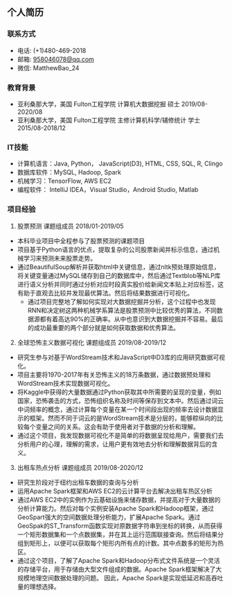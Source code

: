 ## 个人简历

### 联系方式
- 电话: (+1)480-469-2018
- 邮箱: 958046078@qq.com
- 微信: MatthewBao_24

### 教育背景
- 亚利桑那大学，美国	Fulton工程学院	计算机大数据挖掘	硕士	2019/08-2020/08	
- 亚利桑那大学，美国	Fulton工程学院	主修计算机科学/辅修统计	学士	2015/08-2018/12

### IT技能
-	计算机语言：Java, Python， JavaScript(D3), HTML, CSS, SQL, R, Clingo
-	数据库软件：MySQL, Hadoop, Spark
-	机械学习：TensorFlow, AWS EC2
-	编程软件：	IntelliJ IDEA，Visual Studio，Android Studio, Matlab

### 项目经验
1. 股票预测		课题组成员		2018/01-2019/05
- 本科毕业项目中全程参与了股票预测的课题项目
- 项目基于Python语言的优点，提取复杂的公司股票新闻并标示信息，通过机械学习来预测未来股票走势。
- 通过BeautifulSoup解析并获取html中关键信息，通过nltk预处理原始信息，将关键变量通过MySQL储存到自己的数据库中，然后通过Textblob等NLP库进行语义分析并同时通过分析对应时段真实股价给新闻文本贴上对应标签，这有助于直观去比较并发现最优算法。然后将结果数据进行可视化。
  - 通过项目完整地了解如何实现对大数据挖掘并分析，这个过程中也发现RNN和决定树这两种机械学系算法是股票预测中比较优秀的算法，不同数据源都有着高达90%的正确率。从中也意识到大数据挖掘并不容易。最后的成功最重要的两个部分就是如何获取数据和优秀算法。
	
2. 全球恐怖主义数据可视化	课题组成员		2019/08-2019/12	
- 研究生参与对基于WordStream技术和JavaScript中D3库的应用研究数据可视化。
- 项目主要将1970-2017年有关恐怖主义的18万条数据，通过数据预处理和WordStream技术实现数据可视化。
- 将Kaggle中获得的大量数据通过Python获取其中所需要的呈现的变量，例如国家，恐怖袭击的方式，恐怖组织名称及时间等保存到文本中。然后通过词云中词频率的概念，通过计算每个变量在某一个时间段出现的频率去设计数据显示的框架。然而不同于词云的是WordStream技术是分层的，能够粽纵向的比较每个变量之间的关系。这会有助于使用者对于数据的分析和理解。
-	通过这个项目，我发现数据可视化不是简单的将数据呈现给用户，需要我们去分析用户的心理，理解的需求，让用户更有效地去分析和理解数据背后的含义。
	
3. 出租车热点分析	课题组成员		2019/08-2020/12
-	研究生阶段对于纽约出租车数据的查询与分析
-	运用Apache Spark框架和AWS EC2的云计算平台去解决出租车热区分析
-	通过AWS EC2中的实例作为云基础设施来储存数据，并提高对于大量数据的分析计算能力。然后对每个实例安装Apache Spark和Hadoop框架，通过GeoSpart强大的空间数据处理分析能力，扩展Apache Spark。通过GeoSpak的ST_Transform函数实现对原数据字符串到坐标的转换，从而获得一个矩形数据集和一个点数据集，并在其上运行范围联接查询。然后将结果分组到矩形上，以便可以获取每个矩形内所有点的计数。其中点数多的矩形为热区。
-	通过这个项目，了解了Apache Spark和Hadoop分布式文件系统是一个灵活的存储平台，用于存储由大型文件组成的数据。Apache Spark框架解决了大规模地理空间数据处理的问题。 因此，Apache Spark是实现低延迟和高吞吐量的理想选择。


